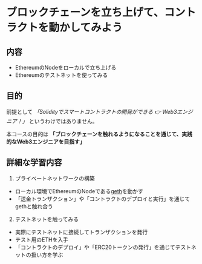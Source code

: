 # ブロックチェーンを立ち上げて、コントラクトを動かしてみよう

## 内容
- EthereumのNodeをローカルで立ち上げる
- Ethereumのテストネットを使ってみる

## 目的
前提として
*「Solidityでスマートコントラクトの開発ができる 👉 Web3エンジニア！」*
というわけではありません。

本コースの目的は
**「ブロックチェーンを触れるようになることを通じて、実践的なWeb3エンジニアを目指す」**

## 詳細な学習内容
1. プライベートネットワークの構築
  - ローカル環境でEthereumのNodeである[geth](https://github.com/ethereum/go-ethereum#executables)を動かす
  - 「送金トランザクション」や「コントラクトのデプロイと実行」を通じてgethと触れ合う
2. テストネットを触ってみる
  - 実際にテストネットに接続してトランザクションを発行
  - テスト用のETHを入手
  - 「コントラクトのデプロイ」や「ERC20トークンの発行」を通じてテストネットの扱い方を学ぶ
